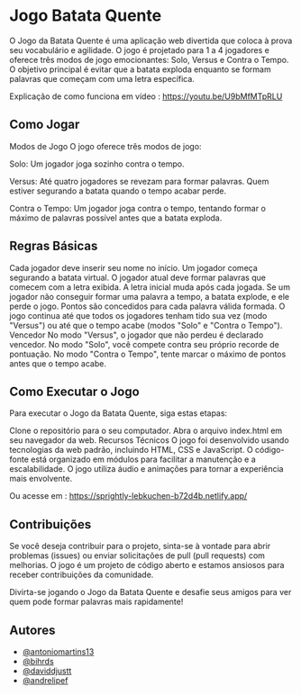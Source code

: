 # Jogo Batata Quente 

O Jogo da Batata Quente é uma aplicação web divertida que coloca à prova seu vocabulário e agilidade. O jogo é projetado para 1 a 4 jogadores e oferece três modos de jogo emocionantes: Solo, Versus e Contra o Tempo. O objetivo principal é evitar que a batata exploda enquanto se formam palavras que começam com uma letra específica.

Explicação de como funciona em vídeo : https://youtu.be/U9bMfMTpRLU

## Como Jogar
Modos de Jogo
O jogo oferece três modos de jogo:

Solo: Um jogador joga sozinho contra o tempo.

Versus: Até quatro jogadores se revezam para formar palavras. Quem estiver segurando a batata quando o tempo acabar perde.

Contra o Tempo: Um jogador joga contra o tempo, tentando formar o máximo de palavras possível antes que a batata exploda.

## Regras Básicas
Cada jogador deve inserir seu nome no início.
Um jogador começa segurando a batata virtual.
O jogador atual deve formar palavras que comecem com a letra exibida.
A letra inicial muda após cada jogada.
Se um jogador não conseguir formar uma palavra a tempo, a batata explode, e ele perde o jogo.
Pontos são concedidos para cada palavra válida formada.
O jogo continua até que todos os jogadores tenham tido sua vez (modo "Versus") ou até que o tempo acabe (modos "Solo" e "Contra o Tempo").
Vencedor
No modo "Versus", o jogador que não perdeu é declarado vencedor.
No modo "Solo", você compete contra seu próprio recorde de pontuação.
No modo "Contra o Tempo", tente marcar o máximo de pontos antes que o tempo acabe.

## Como Executar o Jogo
Para executar o Jogo da Batata Quente, siga estas etapas:

Clone o repositório para o seu computador.
Abra o arquivo index.html em seu navegador da web.
Recursos Técnicos
O jogo foi desenvolvido usando tecnologias da web padrão, incluindo HTML, CSS e JavaScript. O código-fonte está organizado em módulos para facilitar a manutenção e a escalabilidade. O jogo utiliza áudio e animações para tornar a experiência mais envolvente.

Ou acesse em : https://sprightly-lebkuchen-b72d4b.netlify.app/

## Contribuições
Se você deseja contribuir para o projeto, sinta-se à vontade para abrir problemas (issues) ou enviar solicitações de pull (pull requests) com melhorias. O jogo é um projeto de código aberto e estamos ansiosos para receber contribuições da comunidade.

Divirta-se jogando o Jogo da Batata Quente e desafie seus amigos para ver quem pode formar palavras mais rapidamente!

## Autores

- [@antoniomartins13](https://github.com/antoniomartins13)
- [@bihrds](https://github.com/bihrds)
- [@daviddjustt](https://github.com/daviddjustt)
- [@andrelipef](https://github.com/andrelipef)
